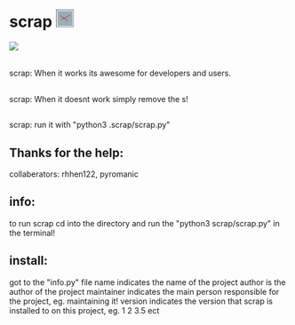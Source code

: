 # scrap <img src="https://github.com/rhhen122/scrap/blob/master/.shh/scrap.png" height="32">
<img src=https://badgen.net/github/commits/micromatch/micromatch>

##

scrap: When it works its awesome for developers and users.
##
scrap: When it doesnt work simply remove the s!
##
scrap: run it with "python3 .scrap/scrap.py"
## Thanks for the help:
collaberators: rhhen122, pyromanic
## info:
to run scrap cd into the directory and run the "python3 scrap/scrap.py"
in the terminal!
## install:
got to the "info.py" file
name indicates the name of the project
author is the author of the project
maintainer indicates the main person responsible for the project, eg. maintaining it!
version indicates the version that scrap is installed to on this project, eg. 1 2 3.5 ect
